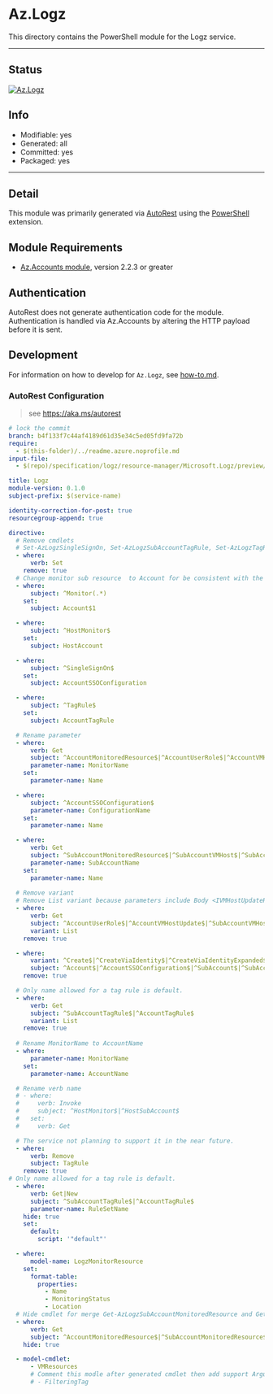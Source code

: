 <!-- region Generated -->
# Az.Logz
This directory contains the PowerShell module for the Logz service.

---
## Status
[![Az.Logz](https://img.shields.io/powershellgallery/v/Az.Logz.svg?style=flat-square&label=Az.Logz "Az.Logz")](https://www.powershellgallery.com/packages/Az.Logz/)

## Info
- Modifiable: yes
- Generated: all
- Committed: yes
- Packaged: yes

---
## Detail
This module was primarily generated via [AutoRest](https://github.com/Azure/autorest) using the [PowerShell](https://github.com/Azure/autorest.powershell) extension.

## Module Requirements
- [Az.Accounts module](https://www.powershellgallery.com/packages/Az.Accounts/), version 2.2.3 or greater

## Authentication
AutoRest does not generate authentication code for the module. Authentication is handled via Az.Accounts by altering the HTTP payload before it is sent.

## Development
For information on how to develop for `Az.Logz`, see [how-to.md](how-to.md).
<!-- endregion -->

### AutoRest Configuration
> see https://aka.ms/autorest

``` yaml
# lock the commit
branch: b4f133f7c44af4189d61d35e34c5ed05fd9fa72b
require:
  - $(this-folder)/../readme.azure.noprofile.md
input-file:
  - $(repo)/specification/logz/resource-manager/Microsoft.Logz/preview/2020-10-01-preview/logz.json

title: Logz
module-version: 0.1.0
subject-prefix: $(service-name)

identity-correction-for-post: true
resourcegroup-append: true

directive:
  # Remove cmdlets
  # Set-AzLogzSingleSignOn, Set-AzLogzSubAccountTagRule, Set-AzLogzTagRule
  - where:
      verb: Set
    remove: true
  # Change monitor sub resource  to Account for be consistent with the logz display in the azure portal
  - where:
      subject: ^Monitor(.*)
    set:
      subject: Account$1

  - where:
      subject: ^HostMonitor$
    set:
      subject: HostAccount

  - where:
      subject: ^SingleSignOn$
    set:
      subject: AccountSSOConfiguration

  - where:
      subject: ^TagRule$
    set:
      subject: AccountTagRule

  # Rename parameter
  - where:
      verb: Get
      subject: ^AccountMonitoredResource$|^AccountUserRole$|^AccountVMHost$|^AccountVMHost$|^AccountVMHostUpdate$|^AccountTagRule$|^HostAccount$
      parameter-name: MonitorName
    set:
      parameter-name: Name

  - where:
      subject: ^AccountSSOConfiguration$
      parameter-name: ConfigurationName
    set:
      parameter-name: Name

  - where:
      verb: Get
      subject: ^SubAccountMonitoredResource$|^SubAccountVMHost$|^SubAccountVMHostUpdate$|^HostSubAccount$
      parameter-name: SubAccountName
    set:
      parameter-name: Name
      
  # Remove variant
  # Remove List variant because parameters include Body <IVMHostUpdateRequest> parameter
  - where:
      verb: Get
      subject: ^AccountUserRole$|^AccountVMHostUpdate$|^SubAccountVMHostUpdate$
      variant: List
    remove: true

  - where:
      variant: ^Create$|^CreateViaIdentity$|^CreateViaIdentityExpanded$|^Update$|^UpdateViaIdentity$
      subject: ^Account$|^AccountSSOConfiguration$|^SubAccount$|^SubAccountTagRule$|^AccountTagRule$
    remove: true

  # Only name allowed for a tag rule is default.
  - where: 
      verb: Get
      subject: ^SubAccountTagRule$|^AccountTagRule$
      variant: List
    remove: true
  
  # Rename MonitorName to AccountName
  - where:
      parameter-name: MonitorName
    set:
      parameter-name: AccountName

  # Rename verb name
  # - where:
  #     verb: Invoke
  #     subject: ^HostMonitor$|^HostSubAccount$
  #   set:
  #     verb: Get

  # The service not planning to support it in the near future.
  - where:
      verb: Remove
      subject: TagRule
    remove: true
# Only name allowed for a tag rule is default.
  - where:
      verb: Get|New
      subject: ^SubAccountTagRule$|^AccountTagRule$
      parameter-name: RuleSetName
    hide: true
    set:
      default:
        script: '"default"'

  - where:
      model-name: LogzMonitorResource
    set:
      format-table:
        properties:
          - Name
          - MonitoringStatus
          - Location
  # Hide cmdlet for merge Get-AzLogzSubAccountMonitoredResource and Get-AzLogzSubAccountMonitoredResource into Get-AzLogzAccountMonitoredResource
  - where:
      verb: Get
      subject: ^AccountMonitoredResource$|^SubAccountMonitoredResource$
    hide: true

  - model-cmdlet:
      - VMResources
      # Comment this modle after generated cmdlet then add support ArgumentCompleter functioan for Action parameter.
      # - FilteringTag
```
